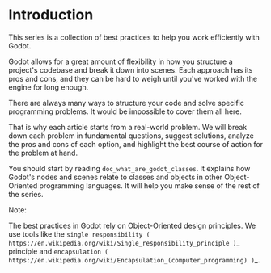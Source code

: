 

Introduction
============

This series is a collection of best practices to help you work efficiently with
Godot.

Godot allows for a great amount of flexibility in how you structure a project's
codebase and break it down into scenes. Each approach has its pros and
cons, and they can be hard to weigh until you've worked with the engine for long enough.

There are always many ways to structure your code and solve specific programming
problems. It would be impossible to cover them all here.

That is why each article starts from a real-world problem. We will break down
each problem in fundamental questions, suggest solutions, analyze the pros and
cons of each option, and highlight the best course of action for the problem at hand.

You should start by reading `doc_what_are_godot_classes`. It explains how
Godot's nodes and scenes relate to classes and objects in other
Object-Oriented programming languages. It will help you make sense of the rest of the series.

Note:


   The best practices in Godot rely on Object-Oriented design principles. We
   use tools like the `single responsibility
   ( https://en.wikipedia.org/wiki/Single_responsibility_principle )`_ principle and
   `encapsulation ( https://en.wikipedia.org/wiki/Encapsulation_(computer_programming) )`_.
